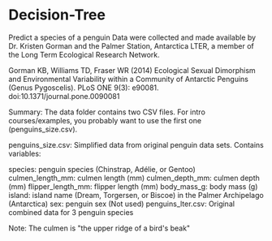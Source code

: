 # Decision-Tree
Predict a species of a penguin 
Data were collected and made available by Dr. Kristen Gorman and the Palmer Station, Antarctica LTER, a member of the Long Term Ecological Research Network.

Gorman KB, Williams TD, Fraser WR (2014) Ecological Sexual Dimorphism and Environmental Variability within a Community of Antarctic Penguins (Genus Pygoscelis). PLoS ONE 9(3): e90081. doi:10.1371/journal.pone.0090081

Summary: The data folder contains two CSV files. For intro courses/examples, you probably want to use the first one (penguins_size.csv).

penguins_size.csv: Simplified data from original penguin data sets. Contains variables:

species: penguin species (Chinstrap, Adélie, or Gentoo)
culmen_length_mm: culmen length (mm)
culmen_depth_mm: culmen depth (mm)
flipper_length_mm: flipper length (mm)
body_mass_g: body mass (g)
island: island name (Dream, Torgersen, or Biscoe) in the Palmer Archipelago (Antarctica)
sex: penguin sex
(Not used) penguins_lter.csv: Original combined data for 3 penguin species

Note: The culmen is "the upper ridge of a bird's beak"
